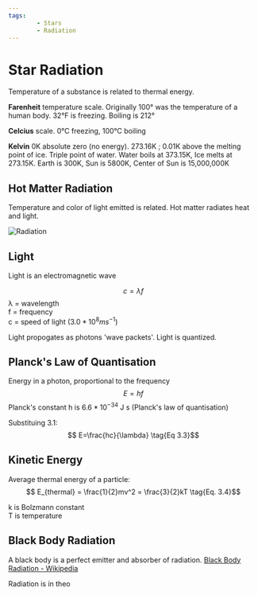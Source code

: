 ```yaml
---
tags:
        - Stars
        - Radiation
---
```


# Star Radiation

Temperature of a substance is related to thermal energy.

**Farenheit** temperature scale.  Originally 100&deg; was the temperature of a human body. 32&deg;F is freezing.  Boiling is 212&deg;

**Celcius** scale. 0&deg;C freezing, 100&deg;C boiling

**Kelvin** 0K absolute zero (no energy). 273.16K ; 0.01K above the melting point of ice.  Triple point of water.  Water boils at 373.15K, Ice melts at 273.15K.  Earth is 300K, Sun is 5800K, Center of Sun is 15,000,000K

## Hot Matter Radiation
Temperature and color of light emitted is related.  Hot matter radiates heat and light.

![Radiation](https://upload.wikimedia.org/wikipedia/commons/thumb/c/cf/EM_Spectrum_Properties_edit.svg/2560px-EM_Spectrum_Properties_edit.svg.png)

## Light
Light is an electromagnetic wave

$$ c = \lambda f \tag{Eq 3.1}$$
&lambda; = wavelength \
f = frequency \
c = speed of light $(3.0 * 10^8 ms^{-1})$

Light propogates as photons 'wave packets'.  Light is quantized.

## Planck's Law of Quantisation

Energy in a photon, proportional to the frequency
$$ E=hf \tag{Eq 3.2} $$
Planck's constant h is $6.6*10^{-34}$ J s (Planck's law of quantisation)

Substituing 3.1:
$$ E=\frac{hc}{\lambda} \tag{Eq 3.3}$$

## Kinetic Energy

Average thermal energy of a particle:
$$ E_{thermal} = \frac{1}{2}mv^2 = \frac{3}{2}kT \tag{Eq. 3.4}$$

k is Bolzmann constant \
T is temperature

## Black Body Radiation

A black body is a perfect emitter and absorber of radiation.
[Black Body Radiation - Wikipedia](https://en.wikipedia.org/wiki/Black-body_radiation)

Radiation is in theo